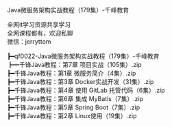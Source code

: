 Java微服务架构实战教程（179集）-千峰教育

全网it学习资源共享学习<br>全网课程都有，欢迎私聊<br>微信：jerryttom<br>

┣━qf0022-Java微服务架构实战教程（179集）-千峰教育<br> ┣━千锋Java教程：第7章 项目实战（105集）.zip<br> ┣━千锋Java教程：第1章 微服务简介（4集）.zip<br> ┣━千锋Java教程：第3章 Docker实战开发（31集）.zip<br> ┣━千锋Java教程：第4章 使用 GitLab 托管代码（6集）.zip<br> ┣━千锋Java教程：第6章 集成 MyBatis（7集）.zip<br> ┣━千锋Java教程：第5章 Spring Boot（7集）.zip<br> ┣━千锋Java教程：第2章 Linux使用（19集）.zip